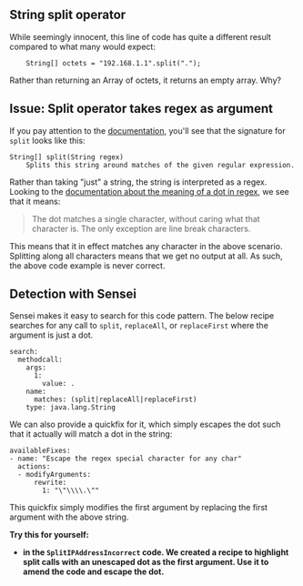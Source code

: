 ## String split operator

While seemingly innocent, this line of code has quite a different result compared to what many would expect:
```
    String[] octets = "192.168.1.1".split(".");
```

Rather than returning an Array of octets, it returns an empty array. Why? 

## Issue: Split operator takes regex as argument
If you pay attention to the [documentation](https://docs.oracle.com/javase/7/docs/api/java/lang/String.html), you'll see that the signature for `split` looks like this:
``` 
String[] split(String regex)
    Splits this string around matches of the given regular expression.
```

Rather than taking "just" a string, the string is interpreted as a regex. Looking to the [documentation about the meaning of a dot in regex](https://www.regular-expressions.info/dot.html), we see that it means:
> The dot matches a single character, without caring what that character is. The only exception are line break characters.

This means that it in effect matches any character in the above scenario. Splitting along all characters means that we get no output at all. As such, the above code example is never correct.

## Detection with Sensei

Sensei makes it easy to search for this code pattern. The below recipe searches for any call to `split`, `replaceAll`, or `replaceFirst` where the argument is just a dot. 

```
search:
  methodcall:
    args:
      1:
        value: .
    name:
      matches: (split|replaceAll|replaceFirst)
    type: java.lang.String

```

We can also provide a quickfix for it, which simply escapes the dot such that it actually will match a dot in the string:

```
availableFixes:
- name: "Escape the regex special character for any char"
  actions:
  - modifyArguments:
      rewrite:
        1: "\"\\\\.\""

```

This quickfix simply modifies the first argument by replacing the first argument with the above string. 

**Try this for yourself:**

- **in the `SplitIPAddressIncorrect` code. We created a recipe to highlight split calls with an unescaped dot as the first argument. Use it to amend the code and escape the dot.**
